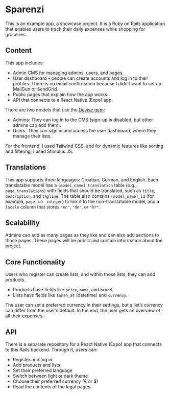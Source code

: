 # Sparenzi
This is an example app, a showcase project. It is a Ruby on Rails application that enables users to track their daily expenses while shopping for groceries. 

## Content
This app includes:
- Admin CMS for managing admins, users, and pages.
- User dashboard – people can create accounts and log in to their profiles. There is no email confirmation because I didn’t want to set up MailGun or SendGrid.
- Public pages that explain how the app works.
- API that connects to a React Native (Expo) app.

There are two models that use the [Devise gem](https://github.com/heartcombo/devise):
- Admins: They can log in to the CMS (sign-up is disabled, but other admins can add them).
- Users: They can sign in and access the user dashboard, where they manage their lists.

For the frontend, I used Tailwind CSS, and for dynamic features like sorting and filtering, I used Stimulus JS.

## Translations
This app supports three languages: Croatian, German, and English. Each translatable model has a `[model_name]_translation` table (e.g., `page_translations`) with fields that should be translated, such as `title`, `description`, and `tagline`. The table also contains `[model_name]_id` (for example, `page_id: integer`) to link it to the non-translatable model, and a `locale` column that stores `"en"`, `"de"`, or `"hr"`.

## Scalability
Admins can add as many pages as they like and can also add sections to those pages. These pages will be public and contain information about the project.

## Core Functionality
Users who register can create lists, and within those lists, they can add products.  
- Products have fields like `price`, `name`, and `brand`.  
- Lists have fields like `taken_at` (datetime) and `currency`.  

The user can set a preferred currency in their settings, but a list’s currency can differ from the user’s default. In the end, the user gets an overview of all their expenses.

## API
There is a separate repository for a React Native (Expo) app that connects to this Rails backend. Through it, users can:  
- Register and log in  
- Add products and lists  
- Set their preferred language  
- Switch between light or dark theme  
- Choose their preferred currency (€ or $)  
- Read the contents of the legal pages.


